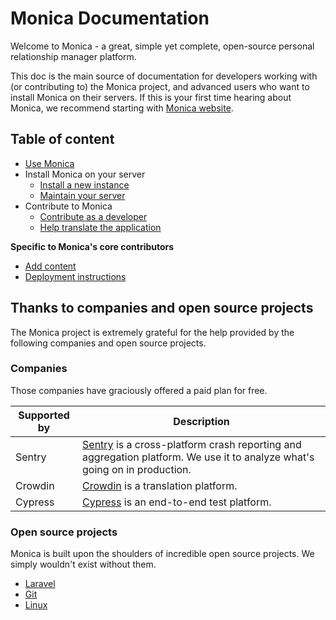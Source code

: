 # Monica Documentation
Welcome to Monica - a great, simple yet complete, open-source personal relationship manager platform.

This doc is the main source of documentation for developers working with (or contributing to) the Monica project, and advanced users who want to install Monica on their servers. If this is your first time hearing about Monica, we recommend starting with [Monica website](https://monicahq.com).

## Table of content

* [Use Monica](/docs/user/readme.md)
* Install Monica on your server
    * [Install a new instance](/docs/installation/readme.md)
    * [Maintain your server](/docs/installation/update.md)
* Contribute to Monica
    * [Contribute as a developer](/docs/contribute/readme.md)
    * [Help translate the application](/docs/contribute/translate.md)

**Specific to Monica's core contributors**
* [Add content](/docs/administrators/tips.md)
* [Deployment instructions](/docs/administrators/deployment.md)

## Thanks to companies and open source projects

The Monica project is extremely grateful for the help provided by the following companies and open source projects.

### Companies

Those companies have graciously offered a paid plan for free.

| **Supported by**                 | **Description**                                                                               |
|----------------------------------|-----------------------------------------------------------------------------------------------|
| Sentry | [Sentry](https://sentry.io) is a cross-platform crash reporting and aggregation platform. We use it to analyze what's going on in production. |
| Crowdin | [Crowdin](https://crowdin.com/project/monicahq) is a translation platform. |
| Cypress | [Cypress](https://dashboard.cypress.io/projects/q8h6k9/runs) is an end-to-end test platform. |

### Open source projects

Monica is built upon the shoulders of incredible open source projects. We simply wouldn't exist without them.

* [Laravel](http://laravel.com/)
* [Git](http://git-scm.com/)
* [Linux](http://linux.org/)
